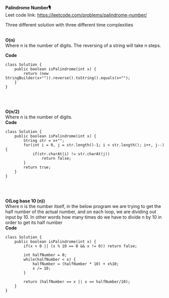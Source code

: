 **Palindrome Number🎙**<br>
Leet code link: https://leetcode.com/problems/palindrome-number/ <br>

Three different solution with three different time complexities <br><br>

**O(n)**<br>
Where n is the number of digits. The reversing of a string will take n steps.

**Code**<br>
```
class Solution {
    public boolean isPalindrome(int x) {
        return (new StringBuilder(x+"")).reverse().toString().equals(x+"");
    }
}
```
<br><br>

**O(n/2)**<br>
Where n is the number of digits.
<br>
**Code**<br>
```
class Solution {
    public boolean isPalindrome(int x) {
        String str = x+"";
        for(int i = 0, j = str.length()-1; i < str.length(); i++, j--) {
            if(str.charAt(i) != str.charAt(j)) 
                return false;
        }
        return true;
    }
}
```
<br><br>

**O(Log base 10 (n))**<br>
Where n is the number itself, in the below program we are trying to get the half number of the actual number, and on each loop, we are dividing out input by 10. 
In other words how many times do we have to divide n by 10 in order to get its half number
<br>
**Code**<br>
```
class Solution {
    public boolean isPalindrome(int x) {
        if(x < 0 || (x % 10 == 0 && x != 0)) return false; 
        
        int halfNumber = 0;
        while(halfNumber < x) {
            halfNumber = (halfNumber * 10) + x%10;
            x /= 10;
        }
        
        return (halfNumber == x || x == halfNumber/10);
    }
}
```

